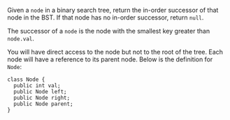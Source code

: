 Given a `node` in a binary search tree, return the in-order successor of that node in the BST. If that node has no in-order successor, return `null`.

The successor of a `node` is the node with the smallest key greater than `node.val`.

You will have direct access to the node but not to the root of the tree. Each node will have a reference to its parent node. Below is the definition for `Node`:

```
class Node {
  public int val;
  public Node left;
  public Node right;
  public Node parent;
}
```